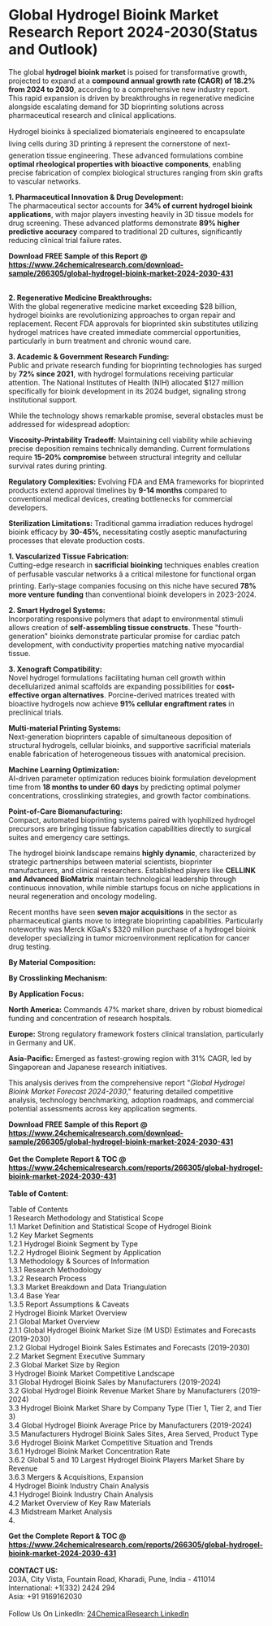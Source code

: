 <h1>Global Hydrogel Bioink Market Research Report 2024-2030(Status and Outlook)</h1><p>The global <strong>hydrogel bioink market</strong> is poised for transformative growth, projected to expand at a <strong>compound annual growth rate (CAGR) of 18.2% from 2024 to 2030</strong>, according to a comprehensive new industry report. This rapid expansion is driven by breakthroughs in regenerative medicine alongside escalating demand for 3D bioprinting solutions across pharmaceutical research and clinical applications.</p><p>Hydrogel bioinks â specialized biomaterials engineered to encapsulate living cells during 3D printing â represent the cornerstone of next-generation tissue engineering. These advanced formulations combine <strong>optimal rheological properties with bioactive components</strong>, enabling precise fabrication of complex biological structures ranging from skin grafts to vascular networks.</p><p><strong>1. Pharmaceutical Innovation &amp; Drug Development:</strong><br>
The pharmaceutical sector accounts for <strong>34% of current hydrogel bioink applications</strong>, with major players investing heavily in 3D tissue models for drug screening. These advanced platforms demonstrate <strong>89% higher predictive accuracy</strong> compared to traditional 2D cultures, significantly reducing clinical trial failure rates.</p><div><b>Download FREE Sample of this Report @ 
            <a href="https://www.24chemicalresearch.com/download-sample/266305/global-hydrogel-bioink-market-2024-2030-431">
            https://www.24chemicalresearch.com/download-sample/266305/global-hydrogel-bioink-market-2024-2030-431</a></b></div><br><p><strong>2. Regenerative Medicine Breakthroughs:</strong><br>
With the global regenerative medicine market exceeding $28 billion, hydrogel bioinks are revolutionizing approaches to organ repair and replacement. Recent FDA approvals for bioprinted skin substitutes utilizing hydrogel matrices have created immediate commercial opportunities, particularly in burn treatment and chronic wound care.</p><p><strong>3. Academic &amp; Government Research Funding:</strong><br>
Public and private research funding for bioprinting technologies has surged by <strong>72% since 2021</strong>, with hydrogel formulations receiving particular attention. The National Institutes of Health (NIH) allocated $127 million specifically for bioink development in its 2024 budget, signaling strong institutional support.</p><p>While the technology shows remarkable promise, several obstacles must be addressed for widespread adoption:</p><p><strong>Viscosity-Printability Tradeoff:</strong> Maintaining cell viability while achieving precise deposition remains technically demanding. Current formulations require <strong>15-20% compromise</strong> between structural integrity and cellular survival rates during printing.</p><p><strong>Regulatory Complexities:</strong> Evolving FDA and EMA frameworks for bioprinted products extend approval timelines by <strong>9-14 months</strong> compared to conventional medical devices, creating bottlenecks for commercial developers.</p><p><strong>Sterilization Limitations:</strong> Traditional gamma irradiation reduces hydrogel bioink efficacy by <strong>30-45%</strong>, necessitating costly aseptic manufacturing processes that elevate production costs.</p><p><strong>1. Vascularized Tissue Fabrication:</strong><br>
Cutting-edge research in <strong>sacrificial bioinking</strong> techniques enables creation of perfusable vascular networks â a critical milestone for functional organ printing. Early-stage companies focusing on this niche have secured <strong>78% more venture funding</strong> than conventional bioink developers in 2023-2024.</p><p><strong>2. Smart Hydrogel Systems:</strong><br>
Incorporating responsive polymers that adapt to environmental stimuli allows creation of <strong>self-assembling tissue constructs</strong>. These "fourth-generation" bioinks demonstrate particular promise for cardiac patch development, with conductivity properties matching native myocardial tissue.</p><p><strong>3. Xenograft Compatibility:</strong><br>
Novel hydrogel formulations facilitating human cell growth within decellularized animal scaffolds are expanding possibilities for <strong>cost-effective organ alternatives</strong>. Porcine-derived matrices treated with bioactive hydrogels now achieve <strong>91% cellular engraftment rates</strong> in preclinical trials.</p><p><strong>Multi-material Printing Systems:</strong><br>
	Next-generation bioprinters capable of simultaneous deposition of structural hydrogels, cellular bioinks, and supportive sacrificial materials enable fabrication of heterogeneous tissues with anatomical precision.</p><p><strong>Machine Learning Optimization:</strong><br>
	AI-driven parameter optimization reduces bioink formulation development time from <strong>18 months to under 60 days</strong> by predicting optimal polymer concentrations, crosslinking strategies, and growth factor combinations.</p><p><strong>Point-of-Care Biomanufacturing:</strong><br>
	Compact, automated bioprinting systems paired with lyophilized hydrogel precursors are bringing tissue fabrication capabilities directly to surgical suites and emergency care settings.</p><p>The hydrogel bioink landscape remains <strong>highly dynamic</strong>, characterized by strategic partnerships between material scientists, bioprinter manufacturers, and clinical researchers. Established players like <strong>CELLINK and Advanced BioMatrix</strong> maintain technological leadership through continuous innovation, while nimble startups focus on niche applications in neural regeneration and oncology modeling.</p><p>Recent months have seen <strong>seven major acquisitions</strong> in the sector as pharmaceutical giants move to integrate bioprinting capabilities. Particularly noteworthy was Merck KGaA's $320 million purchase of a hydrogel bioink developer specializing in tumor microenvironment replication for cancer drug testing.</p><p><strong>By Material Composition:</strong></p><p><strong>By Crosslinking Mechanism:</strong></p><p><strong>By Application Focus:</strong></p><p><strong>North America:</strong> Commands 47% market share, driven by robust biomedical funding and concentration of research hospitals.</p><p><strong>Europe:</strong> Strong regulatory framework fosters clinical translation, particularly in Germany and UK.</p><p><strong>Asia-Pacific:</strong> Emerged as fastest-growing region with 31% CAGR, led by Singaporean and Japanese research initiatives.</p><p>This analysis derives from the comprehensive report "<em>Global Hydrogel Bioink Market Forecast 2024-2030</em>," featuring detailed competitive analysis, technology benchmarking, adoption roadmaps, and commercial potential assessments across key application segments.</p><div><b>Download FREE Sample of this Report @ 
            <a href="https://www.24chemicalresearch.com/download-sample/266305/global-hydrogel-bioink-market-2024-2030-431">
            https://www.24chemicalresearch.com/download-sample/266305/global-hydrogel-bioink-market-2024-2030-431</a></b></div><br><div><b>Get the Complete Report & TOC @ 
            <a href="https://www.24chemicalresearch.com/reports/266305/global-hydrogel-bioink-market-2024-2030-431">
            https://www.24chemicalresearch.com/reports/266305/global-hydrogel-bioink-market-2024-2030-431</a></b></div><br>
            <b>Table of Content:</b><p>Table of Contents<br />
1 Research Methodology and Statistical Scope<br />
1.1 Market Definition and Statistical Scope of Hydrogel Bioink<br />
1.2 Key Market Segments<br />
1.2.1 Hydrogel Bioink Segment by Type<br />
1.2.2 Hydrogel Bioink Segment by Application<br />
1.3 Methodology & Sources of Information<br />
1.3.1 Research Methodology<br />
1.3.2 Research Process<br />
1.3.3 Market Breakdown and Data Triangulation<br />
1.3.4 Base Year<br />
1.3.5 Report Assumptions & Caveats<br />
2 Hydrogel Bioink Market Overview<br />
2.1 Global Market Overview<br />
2.1.1 Global Hydrogel Bioink Market Size (M USD) Estimates and Forecasts (2019-2030)<br />
2.1.2 Global Hydrogel Bioink Sales Estimates and Forecasts (2019-2030)<br />
2.2 Market Segment Executive Summary<br />
2.3 Global Market Size by Region<br />
3 Hydrogel Bioink Market Competitive Landscape<br />
3.1 Global Hydrogel Bioink Sales by Manufacturers (2019-2024)<br />
3.2 Global Hydrogel Bioink Revenue Market Share by Manufacturers (2019-2024)<br />
3.3 Hydrogel Bioink Market Share by Company Type (Tier 1, Tier 2, and Tier 3)<br />
3.4 Global Hydrogel Bioink Average Price by Manufacturers (2019-2024)<br />
3.5 Manufacturers Hydrogel Bioink Sales Sites, Area Served, Product Type<br />
3.6 Hydrogel Bioink Market Competitive Situation and Trends<br />
3.6.1 Hydrogel Bioink Market Concentration Rate<br />
3.6.2 Global 5 and 10 Largest Hydrogel Bioink Players Market Share by Revenue<br />
3.6.3 Mergers & Acquisitions, Expansion<br />
4 Hydrogel Bioink Industry Chain Analysis<br />
4.1 Hydrogel Bioink Industry Chain Analysis<br />
4.2 Market Overview of Key Raw Materials<br />
4.3 Midstream Market Analysis<br />
4.</p><div><b>Get the Complete Report & TOC @ 
            <a href="https://www.24chemicalresearch.com/reports/266305/global-hydrogel-bioink-market-2024-2030-431">
            https://www.24chemicalresearch.com/reports/266305/global-hydrogel-bioink-market-2024-2030-431</a></b></div><br><b>CONTACT US:</b><br>
            203A, City Vista, Fountain Road, Kharadi, Pune, India - 411014<br>
            International: +1(332) 2424 294<br>
            Asia: +91 9169162030 <br><br>
            Follow Us On LinkedIn: <a href="https://www.linkedin.com/company/24chemicalresearch/">24ChemicalResearch LinkedIn</a>